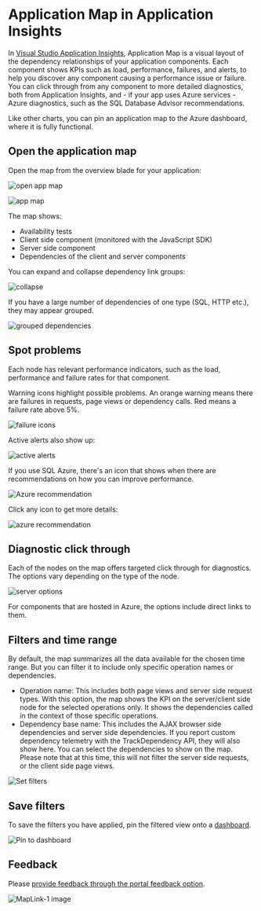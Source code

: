 <properties 
	pageTitle="Application Map in Application Insights | Microsoft Azure" 
	description="A visual presentation of the dependencies between app components, labeled with KPIs and alerts." 
	services="application-insights" 
    documentationCenter=""
	authors="SoubhagyaDash" 
	manager="douge"/>

<tags 
	ms.service="application-insights" 
	ms.workload="tbd" 
	ms.tgt_pltfrm="ibiza" 
	ms.devlang="na" 
	ms.topic="article" 
	ms.date="06/15/2016" 
	ms.author="awills"/>
 
# Application Map in Application Insights

In [Visual Studio Application Insights](app-insights-overview.md), Application Map is a visual layout of the dependency relationships of your application components. Each component shows KPIs such as load, performance, failures, and alerts, to help you discover any component causing a performance issue or failure. You can click through from any component to more detailed diagnostics, both from Application Insights, and - if your app uses Azure services - Azure diagnostics, such as the SQL Database Advisor recommendations.

Like other charts, you can pin an application map to the Azure dashboard, where it is fully functional. 

## Open the application map

Open the map from the overview blade for your application:

![open app map](./media/app-insights-app-map/01.png)

![app map](./media/app-insights-app-map/02.png)

The map shows:

* Availability tests
* Client side component (monitored with the JavaScript SDK)
* Server side component
* Dependencies of the client and server components

You can expand and collapse dependency link groups:

![collapse](./media/app-insights-app-map/03.png)
 
If you have a large number of dependencies of one type (SQL, HTTP etc.), they may appear grouped. 


![grouped dependencies](./media/app-insights-app-map/03-2.png)
 
 
## Spot problems

Each node has relevant performance indicators, such as the load, performance and failure rates for that component. 

Warning icons highlight possible problems. An orange warning means there are failures in requests, page views or dependency calls. Red means a failure rate above 5%.


![failure icons](./media/app-insights-app-map/04.png)

 
Active alerts also show up: 


![active alerts](./media/app-insights-app-map/05.png)
 
If you use SQL Azure, there's an icon that shows when there are recommendations on how you can improve performance. 


![Azure recommendation](./media/app-insights-app-map/06.png)

Click any icon to get more details:


![azure recommendation](./media/app-insights-app-map/07.png)
 
 
## Diagnostic click through

Each of the nodes on the map offers targeted click through for diagnostics. The options vary depending on the type of the node.

![server options](./media/app-insights-app-map/09.png)

 
For components that are hosted in Azure, the options include direct links to them.


## Filters and time range

By default, the map summarizes all the data available for the chosen time range. But you can filter it to include only specific operation names or dependencies.

* Operation name: This includes both page views and server side request types. With this option, the map shows the KPI on the server/client side node for the selected operations only. It shows the dependencies called in the context of those specific operations.
* Dependency base name: This includes the AJAX browser side dependencies and server side dependencies. If you report custom dependency telemetry with the TrackDependency API, they will also show here. You can select the dependencies to show on the map. Please note that at this time, this will not filter the server side requests, or the client side page views.


![Set filters](./media/app-insights-app-map/11.png)

 
 
## Save filters

To save the filters you have applied, pin the filtered view onto a [dashboard](app-insights-dashboards.md).


![Pin to dashboard](./media/app-insights-app-map/12.png)
 


## Feedback

Please [provide feedback through the portal feedback option](app-insights-get-dev-support.md).


![MapLink-1 image](./media/app-insights-app-map/13.png)


